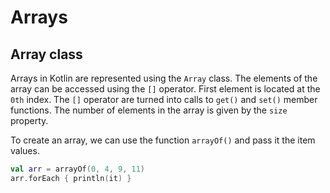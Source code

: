 # Arrays

## Array class

Arrays in Kotlin are represented using the `Array` class. The elements of the array can be accessed using the `[]` operator.
First element is located at the `0th` index. The `[]` operator are turned into calls to `get()` and `set()` member functions.
The number of elements in the array is given by the `size` property.

To create an array, we can use the function `arrayOf()` and pass it the item values.

```kotlin
val arr = arrayOf(0, 4, 9, 11)
arr.forEach { println(it) }
```
